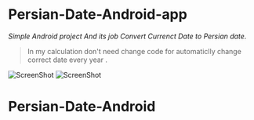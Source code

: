 # Persian-Date-Android-app

 _Simple Android project And its job Convert Currenct Date to Persian date._
> In my calculation don't need change code for automaticlly change correct date every year .

![ScreenShot](https://github.com/abbashosseini/Persian-Date-Android-app/blob/master/QuickMemo%2B_2016-01-09-22-44-02.png)
![ScreenShot](https://github.com/abbashosseini/Persian-Date-Android-app/blob/master/QuickMemo%2B_2016-01-09-22-43-56.png)
# Persian-Date-Android
